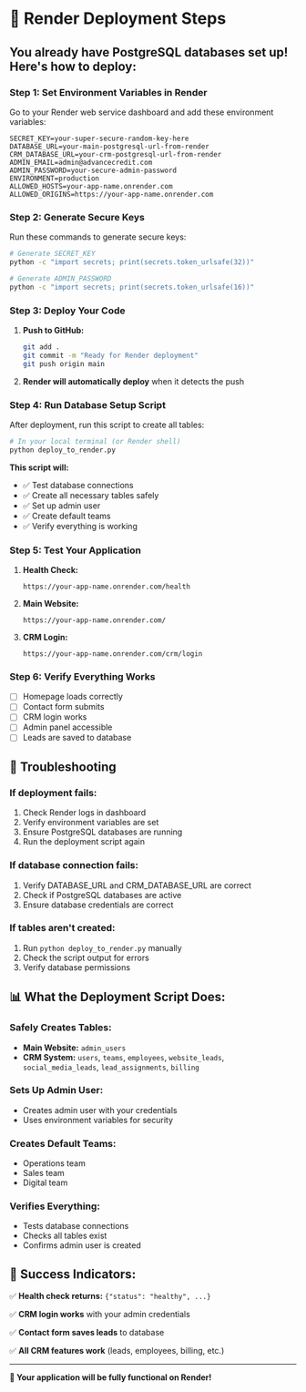 # 🚀 Render Deployment Steps

## You already have PostgreSQL databases set up! Here's how to deploy:

### **Step 1: Set Environment Variables in Render**

Go to your Render web service dashboard and add these environment variables:

```
SECRET_KEY=your-super-secure-random-key-here
DATABASE_URL=your-main-postgresql-url-from-render
CRM_DATABASE_URL=your-crm-postgresql-url-from-render
ADMIN_EMAIL=admin@advancecredit.com
ADMIN_PASSWORD=your-secure-admin-password
ENVIRONMENT=production
ALLOWED_HOSTS=your-app-name.onrender.com
ALLOWED_ORIGINS=https://your-app-name.onrender.com
```

### **Step 2: Generate Secure Keys**

Run these commands to generate secure keys:

```bash
# Generate SECRET_KEY
python -c "import secrets; print(secrets.token_urlsafe(32))"

# Generate ADMIN_PASSWORD
python -c "import secrets; print(secrets.token_urlsafe(16))"
```

### **Step 3: Deploy Your Code**

1. **Push to GitHub:**
   ```bash
   git add .
   git commit -m "Ready for Render deployment"
   git push origin main
   ```

2. **Render will automatically deploy** when it detects the push

### **Step 4: Run Database Setup Script**

After deployment, run this script to create all tables:

```bash
# In your local terminal (or Render shell)
python deploy_to_render.py
```

**This script will:**
- ✅ Test database connections
- ✅ Create all necessary tables safely
- ✅ Set up admin user
- ✅ Create default teams
- ✅ Verify everything is working

### **Step 5: Test Your Application**

1. **Health Check:**
   ```
   https://your-app-name.onrender.com/health
   ```

2. **Main Website:**
   ```
   https://your-app-name.onrender.com/
   ```

3. **CRM Login:**
   ```
   https://your-app-name.onrender.com/crm/login
   ```

### **Step 6: Verify Everything Works**

- [ ] Homepage loads correctly
- [ ] Contact form submits
- [ ] CRM login works
- [ ] Admin panel accessible
- [ ] Leads are saved to database

## 🔧 **Troubleshooting**

### **If deployment fails:**
1. Check Render logs in dashboard
2. Verify environment variables are set
3. Ensure PostgreSQL databases are running
4. Run the deployment script again

### **If database connection fails:**
1. Verify DATABASE_URL and CRM_DATABASE_URL are correct
2. Check if PostgreSQL databases are active
3. Ensure database credentials are correct

### **If tables aren't created:**
1. Run `python deploy_to_render.py` manually
2. Check the script output for errors
3. Verify database permissions

## 📊 **What the Deployment Script Does:**

### **Safely Creates Tables:**
- **Main Website:** `admin_users`
- **CRM System:** `users`, `teams`, `employees`, `website_leads`, `social_media_leads`, `lead_assignments`, `billing`

### **Sets Up Admin User:**
- Creates admin user with your credentials
- Uses environment variables for security

### **Creates Default Teams:**
- Operations team
- Sales team  
- Digital team

### **Verifies Everything:**
- Tests database connections
- Checks all tables exist
- Confirms admin user is created

## 🎯 **Success Indicators:**

✅ **Health check returns:** `{"status": "healthy", ...}`

✅ **CRM login works** with your admin credentials

✅ **Contact form saves leads** to database

✅ **All CRM features work** (leads, employees, billing, etc.)

---

**🚀 Your application will be fully functional on Render!** 